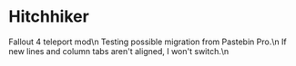 # Hitchhiker
Fallout 4 teleport mod\n
Testing possible migration from Pastebin Pro.\n
If new lines and column tabs aren't aligned, I won't switch.\n
